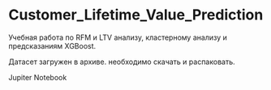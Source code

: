 # Customer_Lifetime_Value_Prediction

Учебная работа по RFM и LTV анализу, кластерному анализу и предсказаниям XGBoost.

Датасет загружен в архиве. необходимо скачать и распаковать.

Jupiter Notebook
